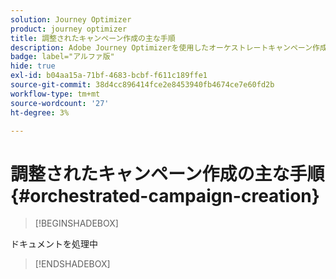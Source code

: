 ```yaml
---
solution: Journey Optimizer
product: journey optimizer
title: 調整されたキャンペーン作成の主な手順
description: Adobe Journey Optimizerを使用したオーケストレートキャンペーン作成の主な原則について説明します
badge: label="アルファ版"
hide: true
exl-id: b04aa15a-71bf-4683-bcbf-f611c189ffe1
source-git-commit: 38d4cc896414fce2e8453940fb4674ce7e60fd2b
workflow-type: tm+mt
source-wordcount: '27'
ht-degree: 3%

---
```



# 調整されたキャンペーン作成の主な手順 {#orchestrated-campaign-creation}

>[!BEGINSHADEBOX]

ドキュメントを処理中

>[!ENDSHADEBOX]

